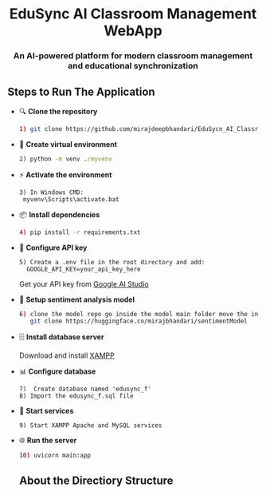 

<h1 align="center">EduSync AI Classroom Management WebApp</h1>
<h3 align="center">An AI-powered platform for modern classroom management and educational synchronization</h3>

## Steps to Run The Application

- 🔍 **Clone the repository**
  ```bash
  1) git clone https://github.com/mirajdeepbhandari/EduSycn_AI_Classroom_Management_WebAPP.git
  ```

- 🐍 **Create virtual environment**
  ```cmd
  2) python -m venv ./myvenv
  ```

- ⚡ **Activate the environment**
  ```
  3) In Windows CMD:
   myvenv\Scripts\activate.bat
  ```

- 📦 **Install dependencies**
  ```bash
  4) pip install -r requirements.txt
  ```

- 🔑 **Configure API key**
  ```
  5) Create a .env file in the root directory and add:
    GOOGLE_API_KEY=your_api_key_here
  ```
  Get your API key from [Google AI Studio](https://aistudio.google.com/apikey)

- 🤖 **Setup sentiment analysis model**
  ```bash
  6) clone the model repo go inside the model main folder move the inner sentimentModel directory to the static folder of project folder
     git clone https://huggingface.co/mirajbhandari/sentimentModel
  
  ```

- 🗄️ **Install database server**
  
  Download and install [XAMPP](https://www.apachefriends.org/download.html)

- 📊 **Configure database**
  ```
  7)  Create database named 'edusync_f'
  8) Import the edusync_f.sql file
  ```

- 🚀 **Start services**
  ```
  9) Start XAMPP Apache and MySQL services
  ```

- 🌐 **Run the server**
  ```bash
  10) uvicorn main:app
  ```

  ## About the Directiory Structure

